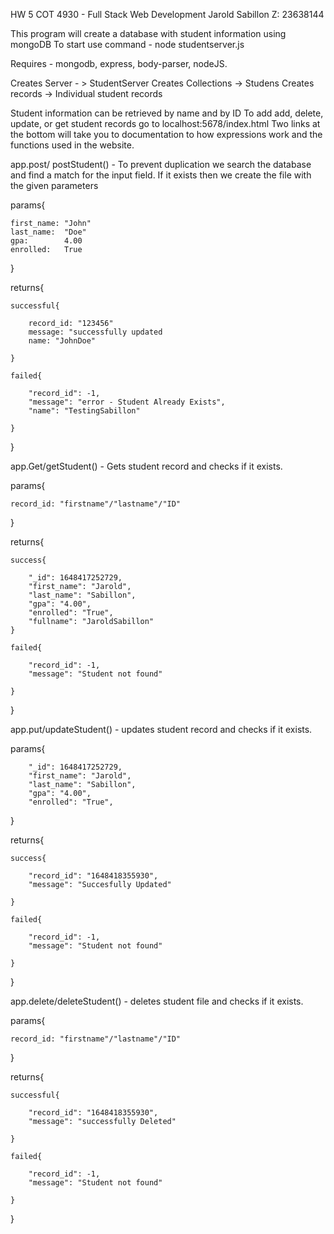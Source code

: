 
HW 5 COT 4930 - Full Stack Web Development Jarold Sabillon Z: 23638144 

This program will create a database with student information using mongoDB
To start use command - node studentserver.js

Requires - mongodb, express, body-parser, nodeJS.


Creates Server - > StudentServer
Creates Collections -> Studens
Creates records -> Individual student records


Student information can be retrieved by name and by ID
To add add, delete, update, or get student records go to localhost:5678/index.html
Two links at the bottom will take you to documentation to how expressions work and the functions used in the website.


app.post/ postStudent() - 
To prevent duplication we search the database and find a match for the input field. If it exists then we create the file with the given parameters

params{	

	first_name: "John"
	last_name:	"Doe"
	gpa: 		4.00
	enrolled: 	True
}

returns{

	successful{
	
		record_id: "123456"
		message: "successfully updated
		name: "JohnDoe"
		
	}
	
	failed{
	
		"record_id": -1,
		"message": "error - Student Already Exists",
		"name": "TestingSabillon"
		
	}
	
}

app.Get/getStudent()  - Gets student record and checks if it exists.

params{	

	record_id: "firstname"/"lastname"/"ID"
}

returns{

	success{
	
		"_id": 1648417252729,
		"first_name": "Jarold",
		"last_name": "Sabillon",
		"gpa": "4.00",
		"enrolled": "True",
		"fullname": "JaroldSabillon"
	}
	
	failed{
	
		"record_id": -1,
		"message": "Student not found"
		
	}
}

app.put/updateStudent() - updates student record and checks if it exists.

params{

		"_id": 1648417252729,
		"first_name": "Jarold",
		"last_name": "Sabillon",
		"gpa": "4.00",
		"enrolled": "True",
	
}

returns{

	success{
	
		"record_id": "1648418355930",
		"message": "Succesfully Updated"
		
	}
	
	failed{
	
		"record_id": -1,
		"message": "Student not found"
		
	}
}

app.delete/deleteStudent() - deletes student file and checks if it exists.

params{

	record_id: "firstname"/"lastname"/"ID"
	
}

returns{

	successful{
	
		"record_id": "1648418355930",
		"message": "successfully Deleted"
	
	}
	
	failed{
	
		"record_id": -1,
		"message": "Student not found"
	
	}

}


